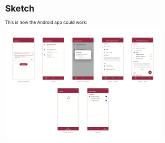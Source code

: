 # Sketch

This is how the Android app could work:

<p align="center">
  <img src="maquette-android/maquette.png">
</p>